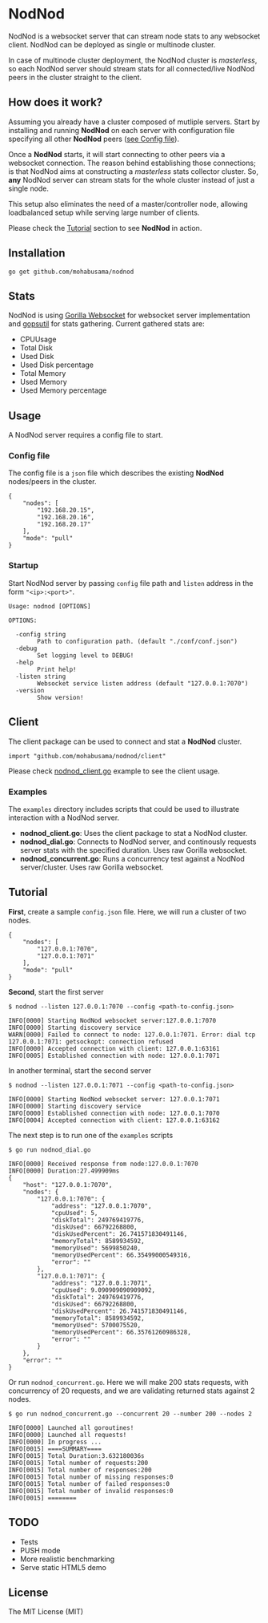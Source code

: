 # NodNod

NodNod is a websocket server that can stream node stats to any websocket client. NodNod can be deployed as single or multinode cluster.

In case of multinode cluster deployment, the NodNod cluster is *masterless*, so each NodNod server should stream stats for all connected/live NodNod peers in the cluster straight to the client.

## How does it work?

Assuming you already have a cluster composed of mutliple servers. Start by installing and running **NodNod** on each server with configuration file specifying all other **NodNod** peers ([see Config file](#config-file)).

Once a **NodNod** starts, it will start connecting to other peers via a websocket connection. The reason behind establishing those connections; is that NodNod aims at constructing a *masterless* stats collector cluster. So, **any** NodNod server can stream stats for the whole cluster instead of just a single node. 

This setup also eliminates the need of a master/controller node, allowing loadbalanced setup while serving large number of clients.

Please check the [Tutorial](#tutorial) section to see **NodNod** in action.

## Installation

    go get github.com/mohabusama/nodnod

## Stats

NodNod is using [Gorilla Websocket](https://github.com/gorilla/websocket) for websocket server implementation and [gopsutil](https://github.com/shirou/gopsutil) for stats gathering. Current gathered stats are:

* CPUUsage
* Total Disk
* Used Disk
* Used Disk percentage
* Total Memory
* Used Memory
* Used Memory percentage

## Usage

A NodNod server requires a config file to start.

### Config file

The config file is a `json` file which describes the existing **NodNod** nodes/peers in the cluster.

    {
        "nodes": [
            "192.168.20.15",
            "192.168.20.16",
            "192.168.20.17"
        ],
        "mode": "pull"
    }

### Startup

Start NodNod server by passing `config` file path and `listen` address in the form `"<ip>:<port>"`.

    Usage: nodnod [OPTIONS]
    
    OPTIONS:
    
      -config string
            Path to configuration path. (default "./conf/conf.json")
      -debug
            Set logging level to DEBUG!
      -help
            Print help!
      -listen string
            Websocket service listen address (default "127.0.0.1:7070")
      -version
            Show version!

## Client

The client package can be used to connect and stat a **NodNod** cluster.

    import "github.com/mohabusama/nodnod/client"

Please check [nodnod_client.go](https://github.com/mohabusama/nodnod/blob/master/examples/nodnod_client.go) example to see the client usage.

### Examples

The `examples` directory includes scripts that could be used to illustrate interaction with a NodNod server.

- **nodnod_client.go**: Uses the client package to stat a NodNod cluster.
- **nodnod_dial.go**: Connects to NodNod server, and continously requests server stats with the specified duration. Uses raw Gorilla websocket.
- **nodnod_concurrent.go**: Runs a concurrency test against a NodNod server/cluster. Uses raw Gorilla websocket.

## Tutorial

**First**, create a sample `config.json` file. Here, we will run a cluster of two nodes.

    {
        "nodes": [
            "127.0.0.1:7070",
            "127.0.0.1:7071"
        ],
        "mode": "pull"
    }

**Second**, start the first server

    $ nodnod --listen 127.0.0.1:7070 --config <path-to-config.json>
    
    INFO[0000] Starting NodNod websocket server:127.0.0.1:7070 
    INFO[0000] Starting discovery service                   
    WARN[0000] Failed to connect to node: 127.0.0.1:7071. Error: dial tcp 127.0.0.1:7071: getsockopt: connection refused 
    INFO[0000] Accepted connection with client: 127.0.0.1:63161 
    INFO[0005] Established connection with node: 127.0.0.1:7071 

In another terminal, start the second server

    $ nodnod --listen 127.0.0.1:7071 --config <path-to-config.json>
    
    INFO[0000] Starting NodNod websocket server: 127.0.0.1:7071 
    INFO[0000] Starting discovery service
    INFO[0000] Established connection with node: 127.0.0.1:7070 
    INFO[0004] Accepted connection with client: 127.0.0.1:63162 

The next step is to run one of the `examples` scripts

    $ go run nodnod_dial.go
    
    INFO[0000] Received response from node:127.0.0.1:7070   
    INFO[0000] Duration:27.499909ms                        
    {
        "host": "127.0.0.1:7070",
        "nodes": {
            "127.0.0.1:7070": {
                "address": "127.0.0.1:7070",
                "cpuUsed": 5,
                "diskTotal": 249769419776,
                "diskUsed": 66792268800,
                "diskUsedPercent": 26.741571830491146,
                "memoryTotal": 8589934592,
                "memoryUsed": 5699850240,
                "memoryUsedPercent": 66.35499000549316,
                "error": ""
            },
            "127.0.0.1:7071": {
                "address": "127.0.0.1:7071",
                "cpuUsed": 9.090909090909092,
                "diskTotal": 249769419776,
                "diskUsed": 66792268800,
                "diskUsedPercent": 26.741571830491146,
                "memoryTotal": 8589934592,
                "memoryUsed": 5700075520,
                "memoryUsedPercent": 66.35761260986328,
                "error": ""
            }
        },
        "error": ""
    }

Or run `nodnod_concurrent.go`. Here we will make 200 stats requests, with concurrency of 20 requests, and we are validating returned stats against 2 nodes. 

    $ go run nodnod_concurrent.go --concurrent 20 --number 200 --nodes 2

    INFO[0000] Launched all goroutines!                     
    INFO[0000] Launched all requests!                       
    INFO[0000] In progress ...                              
    INFO[0015] ====SUMMARY====                              
    INFO[0015] Total Duration:3.632180036s                 
    INFO[0015] Total number of requests:200                 
    INFO[0015] Total number of responses:200                
    INFO[0015] Total number of missing responses:0          
    INFO[0015] Total number of failed responses:0           
    INFO[0015] Total number of invalid responses:0           
    INFO[0015] ========                                     

## TODO

- Tests
- PUSH mode
- More realistic benchmarking
- Serve static HTML5 demo

## License

The MIT License (MIT)
